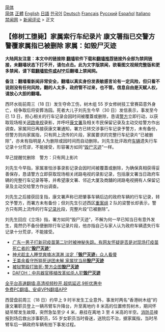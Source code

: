  <!-- 面包屑导航 --> <div class="breadcrumb"><!-- GTranslate: https://gtranslate.io/ -->  <div class="switcher notranslate">  <div class="selected">  <a href="#" onclick="return false;"> 简体</a>  </div>  <div class="option">  <a href="https://www.bannedbook.org" onclick="doGTranslate('zh-CN|zh-CN');jQuery('div.switcher div.selected a').html(jQuery(this).html());return false;" title="简体中文" class="nturl selected"> 简体</a>  <a href="https://www.bannedbook.org/zh-tw/" onclick="doGTranslate('zh-CN|zh-TW');jQuery('div.switcher div.selected a').html(jQuery(this).html());return false;" title="繁體中文" class="nturl"> 正體</a>  <a href="https://www.bannedbook.org/en/" onclick="doGTranslate('zh-CN|en');jQuery('div.switcher div.selected a').html(jQuery(this).html());return false;" title="English" class="nturl"> English</a>  <a href="https://www.bannedbook.org/ja/" onclick="doGTranslate('zh-CN|ja');jQuery('div.switcher div.selected a').html(jQuery(this).html());return false;" title="日本語" class="nturl"> 日語</a>  <a href="https://www.bannedbook.org/ko/" onclick="doGTranslate('zh-CN|ko');jQuery('div.switcher div.selected a').html(jQuery(this).html());return false;" title="한국어" class="nturl"> 한국어</a>  <a href="https://www.bannedbook.org/de/" onclick="doGTranslate('zh-CN|de');jQuery('div.switcher div.selected a').html(jQuery(this).html());return false;" title="Deutsch" class="nturl"> Deutsch</a>  <a href="https://www.bannedbook.org/fr/" onclick="doGTranslate('zh-CN|fr');jQuery('div.switcher div.selected a').html(jQuery(this).html());return false;" title="Français" class="nturl"> Français</a>  <a href="https://www.bannedbook.org/ru/" onclick="doGTranslate('zh-CN|ru');jQuery('div.switcher div.selected a').html(jQuery(this).html());return false;" title="Русский" class="nturl"> Русский</a>  <a href="https://www.bannedbook.org/es/" onclick="doGTranslate('zh-CN|es');jQuery('div.switcher div.selected a').html(jQuery(this).html());return false;" title="Español" class="nturl"> Español</a>  <a href="https://www.bannedbook.org/it/" onclick="doGTranslate('zh-CN|it');jQuery('div.switcher div.selected a').html(jQuery(this).html());return false;" title="Italiano" class="nturl"> Italiano</a>  </div>  </div>      <div class='breadcrumb-sub'><!-- Breadcrumb NavXT 6.3.0 --> <a href="https://www.bannedbook.org/" class="home">禁闻网</a> &gt; <a href="https://www.bannedbook.org/bnews/comments/" class="category">新闻评论</a> &gt; 正文</div></div><h2>【修树工堕毙】家属索行车纪录片 康文署指已交警方 警覆家属指已被删除 家属：如毁尸灭迹</h2> <p class="notice"><b>大陆网友注意：本文中的链接除 <a href="https://github.com/bannedbook/fanqiang" >翻墙</a>软件下载和<a href="https://github.com/killgcd/justmysocks/blob/master/README.md">翻墙推荐</a>链接外全部为禁网链接，未翻墙状态下打不开，请勿点击。此为文字版禁闻，欲看图文视频完整版和更多禁闻，请下载<a href="https://github.com/bannedbook/fanqiang">翻墙软件或APP</a>后翻墙上禁闻网。</p><p>备注：翻墙看新闻非常安全，翻墙以真实身份发表敏感言论有一定风险，但只看不说则没有任何风险，翻的人太多，政府管不过来，也不管。信息自由是天赋人权，请放心大胆的翻墙。</b></p>  <div class="entry">  <p>西环水街前周三（18 日）发生夺命工伤，树木组 55 岁女修树技工曾赛茹意外身亡，经争取后将安葬浩园。死者大儿子刘先生今早（30 日）发信表示，事发至今已 13 日，担心相关的行车记录会因时间被覆蓋或删除，恳请<a href="https://www.bannedbook.org/bnews/tag/%e8%ad%a6%e6%96%b9/" class="st_tag internal_tag" rel="tag" title="标签 警方 下的日志">警方</a>立即行动，以获取现场相关<a href="https://www.bannedbook.org/bnews/tag/%E9%97%AD%E8%B7%AF%E7%94%B5%E8%A7%86/" class="st_tag internal_tag" rel="tag" title="标签 闭路电视 下的日志">闭路电视</a>录影，并呼吁<a href="https://www.bannedbook.org/bnews/tag/%e5%ba%b7%e6%96%87%e7%bd%b2/" class="st_tag internal_tag" rel="tag" title="标签 康文署 下的日志">康文署</a>及相关市民保留记录及主动交给警方作出调查。家属同日再接获康文署通知，署方已转交涉事行车记录予警方，未有备份，但警方则向家属指，只有网上流传的片段，家属要求的完整行车纪录片“已被删除”，亦未有指明是人为删除或因时间而自动删除。刘先生批评政府<a href="https://www.bannedbook.org/bnews/tag/%E8%BD%A6%E8%BE%86/" class="st_tag internal_tag" rel="tag" title="标签 车辆 下的日志">车辆</a>遗失行车记录十分荒谬，不能接受，形容署方如同“<a href="https://www.bannedbook.org/bnews/tag/%E6%AF%81%E5%B0%B8%E7%81%AD%E8%BF%B9/" class="st_tag internal_tag" rel="tag" title="标签 毁尸灭迹 下的日志">毁尸灭迹</a>”一样。</p> <p>早己提醒忧删除　警方：只有网上影片</p>  <p>刘先生今早指，家属害怕涉事录影记录会因时间被覆蓋或删除，为确保真相获得妥善保存，恳请警方立即获取现场相关闭路电视的录影记录，包括康文署当日政府车辆的完整行车记录等等，并希望康文署、邻近大厦及商舖的闭路电视拥有人保留记录及主动交给警方作出调查。</p> <p>刘先生之后接获回复指，康文署声称已把肇事车辆后边的政府车辆的行车记录，转交予警方，而署方未有备份；但刘先生引述西区<a href="https://www.bannedbook.org/bnews/tag/%E9%87%8D%E6%A1%88%E7%BB%84/" class="st_tag internal_tag" rel="tag" title="标签 重案组 下的日志">重案组</a> 2 队的梁警长却表示，警方只有网上流传的行车<a href="https://www.bannedbook.org/bnews/tag/%e8%ae%b0%e5%bd%95%e7%89%87/" class="st_tag internal_tag" rel="tag" title="标签 记录片 下的日志">记录片</a>段，完整片段“已被删除”。</p>  <p>刘先生回应《立场》指，署方如同“毁尸灭迹”，不解为何一早已知当日有意外发生，竟然仍不备份便删除行车记录片段，他亦指自己与家人认为政府车辆遗失行车记录十分荒谬，不能接受。</p> <ul class='op-related-articles' title='相关阅读'> <li><a href='https://www.bannedbook.org/bnews/bannedvideo/20210609/1563305.html' target='_blank'>广东一男子打新冠疫苗第二针时被神秘失踪。有网友怀疑是否是对现场打疫苗死亡者的“<b>毁尸灭迹</b>”</a></li> <li><a href='https://www.bannedbook.org/bnews/funmedia/20200928/1404328.html' target='_blank'>神犬趁主人睡觉爽嗑冰淇淋 淡定「<b>毁尸灭迹</b>」众人看傻</a></li> <li><a href='https://www.bannedbook.org/bnews/headline/20190925/1197486.html' target='_blank'>王美余看守所猝死谜团未解 家属忧当局<b>毁尸灭迹</b></a></li> <li><a href='https://www.bannedbook.org/bnews/cnnews/20180403/922702.html' target='_blank'>被狱警殴打致死-警方企图<b>毁尸灭迹</b></a></li> <li><a href='https://www.bannedbook.org/bnews/renquan/20170815/807340.html' target='_blank'>DAFOH：中共器官移植改革如杀人犯<b>毁尸灭迹</b></a></li> </ul> <p class="texttj"> <a href="https://github.com/bannedbook/fanqiang/wiki/V2ray%E6%9C%BA%E5%9C%BA" target="_blank">全平台高速翻墙:高清视频秒开,超低延迟,9折优惠中</a><br/> <a href="https://github.com/bannedbook/fanqiang/wiki/%E7%A6%81%E9%97%BB%E7%BD%91%E5%AE%89%E5%8D%93%E7%BF%BB%E5%A2%99%E6%96%B0%E9%97%BBAPP" target="_blank">免费PC翻墙、安卓VPN翻墙APP</a></p> <p>西营盘前周三（18 日）约早上 9 时半发生工业意外，事发时两名“香港树木组”的康文署职员登上一辆吊臂车升降台，升至离地约 8 米高的位置修剪树木，期间怀疑吊臂发生故障，突然急坠至少 4 米，悬挂在离地 3 至 4 米高的半空。<a href="https://www.bannedbook.org/bnews/tag/%E6%B6%88%E9%98%B2%E5%91%98/" class="st_tag internal_tag" rel="tag" title="标签 消防员 下的日志">消防员</a>接报到场后救出涉事职员，55 岁女职员当时昏迷，送院后不治，据家属指，当时吊臂车后一辆政府车辆有拍下事发过程。</p><a name='sharetosocial'></a>  <div style="margin-bottom:5px;padding-bottom:5px;clear:both"> <div id="archive-pix-1" class="banner-ads"> <!-- AuctionX Display platform tag START --> <div id="26318x728x90x621x_ADSLOT2" clicktrack="%%CLICK_URL_ESC%%"></div> <!-- AuctionX Display platform tag END --> </div> <div id="archive-pix-2" class="banner-ads"> <!-- AuctionX Display platform tag START --> <div id="26315x300x250x621x_ADSLOT2" clicktrack="%%CLICK_URL_ESC%%"></div> <!-- AuctionX Display platform tag END --> </div> </div>  <div id="archive-pix-1" class="banner-ads"> <!-- AuctionX Display platform tag START --> <div id="26318x728x90x621x_ADSLOT3" clicktrack="%%CLICK_URL_ESC%%"></div> <!-- AuctionX Display platform tag END --> </div> </div><!--END ENTRY--> 